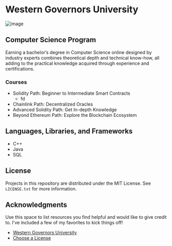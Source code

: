 # Western Governors University

![image](https://user-images.githubusercontent.com/110959584/200244011-317371af-00ee-4c39-8ccf-66b94f9ef0c9.png)

## Computer Science Program
Earning a bachelor’s degree in Computer Science online designed by industry experts combines theoretical depth and technical know-how, all adding to the practical knowledge acquired through experience and certifications.

### Courses
* Solidity Path: Beginner to Intermediate Smart Contracts
  * fd
* Chainlink Path: Decentralized Oracles
* Advanced Solidity Path: Get In-depth Knowledge
* Beyond Ethereum Path: Explore the Blockchain Ecosystem

## Languages, Libraries, and Frameworks

* C++
* Java
* SQL

## License

Projects in this repository are distributed under the MIT License. See `LICENSE.txt` for more information.

## Acknowledgments

Use this space to list resources you find helpful and would like to give credit to. I've included a few of my favorites to kick things off!

* [Western Governors University](https://www.wgu.edu/)
* [Choose a License](https://choosealicense.com)
